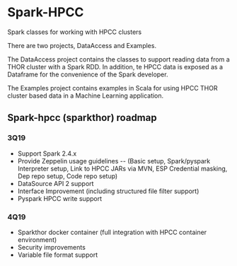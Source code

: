 # Spark-HPCC
Spark classes for working with HPCC clusters

There are two projects, DataAccess and Examples.

The DataAccess project contains the classes to support
reading data from a THOR cluster with a Spark RDD.  In
addition, te HPCC data is exposed as a Dataframe for
the convenience of the Spark developer.

The Examples project contains examples in Scala for
using HPCC THOR cluster based data in a Machine
Learning application.

## Spark-hpcc (sparkthor) roadmap
### 3Q19
- Support Spark 2.4.x 
- Provide Zeppelin usage guidelines
-- (Basic setup, Spark/pyspark Interpreter setup, Link to HPCC JARs via MVN, ESP Credential masking, Dep repo setup, Code repo setup)
- DataSource API 2 support
- Interface Improvement (including structured file filter support)
- Pyspark HPCC write support
### 4Q19
- Sparkthor docker container (full integration with HPCC container environment)
- Security improvements 
- Variable file format support
